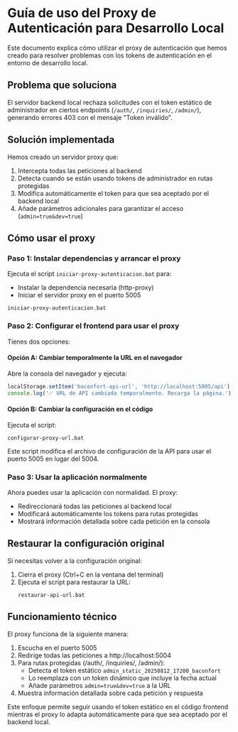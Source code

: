 # Guía de uso del Proxy de Autenticación para Desarrollo Local

Este documento explica cómo utilizar el proxy de autenticación que hemos creado para resolver problemas con los tokens de autenticación en el entorno de desarrollo local.

## Problema que soluciona

El servidor backend local rechaza solicitudes con el token estático de administrador en ciertos endpoints (`/auth/`, `/inquiries/`, `/admin/`), generando errores 403 con el mensaje "Token inválido".

## Solución implementada

Hemos creado un servidor proxy que:

1. Intercepta todas las peticiones al backend
2. Detecta cuando se están usando tokens de administrador en rutas protegidas
3. Modifica automáticamente el token para que sea aceptado por el backend local
4. Añade parámetros adicionales para garantizar el acceso (`admin=true&dev=true`)

## Cómo usar el proxy

### Paso 1: Instalar dependencias y arrancar el proxy

Ejecuta el script `iniciar-proxy-autenticacion.bat` para:
- Instalar la dependencia necesaria (http-proxy)
- Iniciar el servidor proxy en el puerto 5005

```
iniciar-proxy-autenticacion.bat
```

### Paso 2: Configurar el frontend para usar el proxy

Tienes dos opciones:

#### Opción A: Cambiar temporalmente la URL en el navegador

Abre la consola del navegador y ejecuta:

```javascript
localStorage.setItem('baconfort-api-url', 'http://localhost:5005/api');
console.log('✅ URL de API cambiada temporalmente. Recarga la página.');
```

#### Opción B: Cambiar la configuración en el código

Ejecuta el script:
```
configurar-proxy-url.bat
```

Este script modifica el archivo de configuración de la API para usar el puerto 5005 en lugar del 5004.

### Paso 3: Usar la aplicación normalmente

Ahora puedes usar la aplicación con normalidad. El proxy:

- Redireccionará todas las peticiones al backend local
- Modificará automáticamente los tokens para rutas protegidas
- Mostrará información detallada sobre cada petición en la consola

## Restaurar la configuración original

Si necesitas volver a la configuración original:

1. Cierra el proxy (Ctrl+C en la ventana del terminal)
2. Ejecuta el script para restaurar la URL:
   ```
   restaurar-api-url.bat
   ```

## Funcionamiento técnico

El proxy funciona de la siguiente manera:

1. Escucha en el puerto 5005
2. Redirige todas las peticiones a http://localhost:5004
3. Para rutas protegidas (/auth/, /inquiries/, /admin/):
   - Detecta el token estático `admin_static_20250812_17200_baconfort`
   - Lo reemplaza con un token dinámico que incluye la fecha actual
   - Añade parámetros `admin=true&dev=true` a la URL
4. Muestra información detallada sobre cada petición y respuesta

Este enfoque permite seguir usando el token estático en el código frontend mientras el proxy lo adapta automáticamente para que sea aceptado por el backend local.
